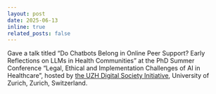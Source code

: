 ```yaml
---
layout: post
date: 2025-06-13
inline: true
related_posts: false
---
```


Gave a talk titled “Do Chatbots Belong in Online Peer Support? Early Reflections on LLMs in Health Communities” at the PhD Summer Conference “Legal, Ethical and Implementation Challenges of AI in Healthcare”, hosted by <a href="https://www.dsi.uzh.ch/en.html">the UZH Digital Society Initiative</a>, University of Zurich, Zurich, Switzerland.

